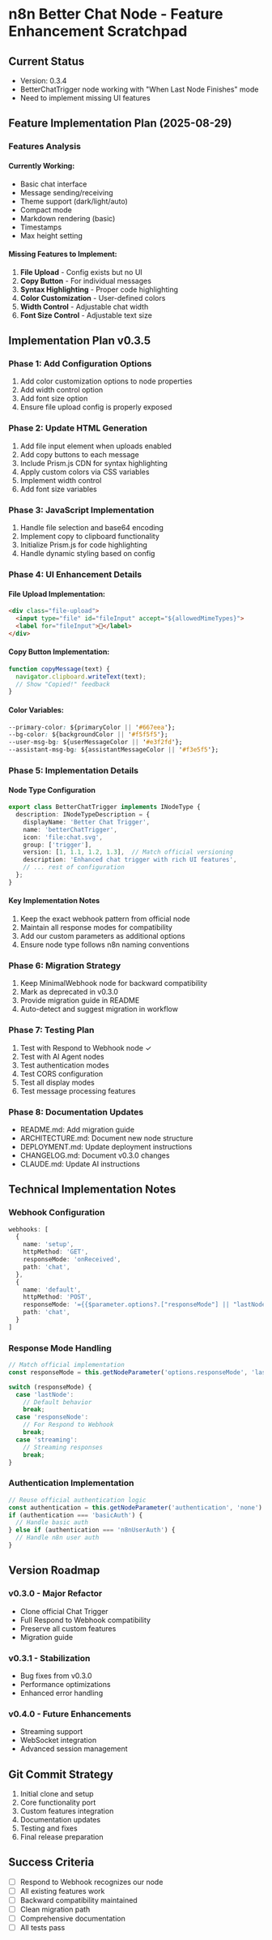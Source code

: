 # n8n Better Chat Node - Feature Enhancement Scratchpad

## Current Status
- Version: 0.3.4
- BetterChatTrigger node working with "When Last Node Finishes" mode
- Need to implement missing UI features

## Feature Implementation Plan (2025-08-29)

### Features Analysis

#### Currently Working:
- Basic chat interface
- Message sending/receiving
- Theme support (dark/light/auto)
- Compact mode
- Markdown rendering (basic)
- Timestamps
- Max height setting

#### Missing Features to Implement:
1. **File Upload** - Config exists but no UI
2. **Copy Button** - For individual messages
3. **Syntax Highlighting** - Proper code highlighting
4. **Color Customization** - User-defined colors
5. **Width Control** - Adjustable chat width
6. **Font Size Control** - Adjustable text size

## Implementation Plan v0.3.5

### Phase 1: Add Configuration Options
1. Add color customization options to node properties
2. Add width control option
3. Add font size option
4. Ensure file upload config is properly exposed

### Phase 2: Update HTML Generation
1. Add file input element when uploads enabled
2. Add copy buttons to each message
3. Include Prism.js CDN for syntax highlighting
4. Apply custom colors via CSS variables
5. Implement width control
6. Add font size variables

### Phase 3: JavaScript Implementation
1. Handle file selection and base64 encoding
2. Implement copy to clipboard functionality
3. Initialize Prism.js for code highlighting
4. Handle dynamic styling based on config

### Phase 4: UI Enhancement Details

#### File Upload Implementation:
```html
<div class="file-upload">
  <input type="file" id="fileInput" accept="${allowedMimeTypes}">
  <label for="fileInput">📎</label>
</div>
```

#### Copy Button Implementation:
```javascript
function copyMessage(text) {
  navigator.clipboard.writeText(text);
  // Show "Copied!" feedback
}
```

#### Color Variables:
```css
--primary-color: ${primaryColor || '#667eea'};
--bg-color: ${backgroundColor || '#f5f5f5'};
--user-msg-bg: ${userMessageColor || '#e3f2fd'};
--assistant-msg-bg: ${assistantMessageColor || '#f3e5f5'};
```

### Phase 5: Implementation Details

#### Node Type Configuration
```typescript
export class BetterChatTrigger implements INodeType {
  description: INodeTypeDescription = {
    displayName: 'Better Chat Trigger',
    name: 'betterChatTrigger',
    icon: 'file:chat.svg',
    group: ['trigger'],
    version: [1, 1.1, 1.2, 1.3],  // Match official versioning
    description: 'Enhanced chat trigger with rich UI features',
    // ... rest of configuration
  };
}
```

#### Key Implementation Notes
1. Keep the exact webhook pattern from official node
2. Maintain all response modes for compatibility
3. Add our custom parameters as additional options
4. Ensure node type follows n8n naming conventions

### Phase 6: Migration Strategy
1. Keep MinimalWebhook node for backward compatibility
2. Mark as deprecated in v0.3.0
3. Provide migration guide in README
4. Auto-detect and suggest migration in workflow

### Phase 7: Testing Plan
1. Test with Respond to Webhook node ✓
2. Test with AI Agent nodes
3. Test authentication modes
4. Test CORS configuration
5. Test all display modes
6. Test message processing features

### Phase 8: Documentation Updates
- README.md: Add migration guide
- ARCHITECTURE.md: Document new node structure
- DEPLOYMENT.md: Update deployment instructions
- CHANGELOG.md: Document v0.3.0 changes
- CLAUDE.md: Update AI instructions

## Technical Implementation Notes

### Webhook Configuration
```typescript
webhooks: [
  {
    name: 'setup',
    httpMethod: 'GET',
    responseMode: 'onReceived',
    path: 'chat',
  },
  {
    name: 'default',
    httpMethod: 'POST',
    responseMode: '={{$parameter.options?.["responseMode"] || "lastNode" }}',
    path: 'chat',
  }
]
```

### Response Mode Handling
```typescript
// Match official implementation
const responseMode = this.getNodeParameter('options.responseMode', 'lastNode') as string;

switch (responseMode) {
  case 'lastNode':
    // Default behavior
    break;
  case 'responseNode':
    // For Respond to Webhook
    break;
  case 'streaming':
    // Streaming responses
    break;
}
```

### Authentication Implementation
```typescript
// Reuse official authentication logic
const authentication = this.getNodeParameter('authentication', 'none') as string;
if (authentication === 'basicAuth') {
  // Handle basic auth
} else if (authentication === 'n8nUserAuth') {
  // Handle n8n user auth
}
```

## Version Roadmap

### v0.3.0 - Major Refactor
- Clone official Chat Trigger
- Full Respond to Webhook compatibility
- Preserve all custom features
- Migration guide

### v0.3.1 - Stabilization
- Bug fixes from v0.3.0
- Performance optimizations
- Enhanced error handling

### v0.4.0 - Future Enhancements
- Streaming support
- WebSocket integration
- Advanced session management

## Git Commit Strategy
1. Initial clone and setup
2. Core functionality port
3. Custom features integration
4. Documentation updates
5. Testing and fixes
6. Final release preparation

## Success Criteria
- [ ] Respond to Webhook recognizes our node
- [ ] All existing features work
- [ ] Backward compatibility maintained
- [ ] Clean migration path
- [ ] Comprehensive documentation
- [ ] All tests pass